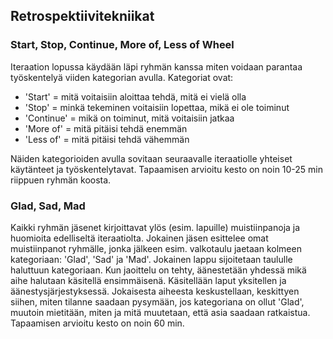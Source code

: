 ## Retrospektiivitekniikat

### Start, Stop, Continue, More of, Less of Wheel

Iteraation lopussa käydään läpi ryhmän kanssa miten voidaan parantaa työskentelyä viiden kategorian avulla. 
Kategoriat ovat:
- 'Start' = mitä voitaisiin aloittaa tehdä, mitä ei vielä olla
- 'Stop' = minkä tekeminen voitaisiin lopettaa, mikä ei ole toiminut
- 'Continue' = mikä on toiminut, mitä voitaisiin jatkaa
- 'More of' = mitä pitäisi tehdä enemmän
- 'Less of' = mitä pitäisi tehdä vähemmän

Näiden kategorioiden avulla sovitaan seuraavalle iteraatiolle yhteiset käytänteet ja työskentelytavat.
Tapaamisen arvioitu kesto on noin 10-25 min riippuen ryhmän koosta.


### Glad, Sad, Mad

Kaikki ryhmän jäsenet kirjoittavat ylös (esim. lapuille) muistiinpanoja ja huomioita edelliseltä iteraatiolta. Jokainen jäsen esittelee omat muistiinpanot ryhmälle, jonka jälkeen esim. valkotaulu jaetaan kolmeen kategoriaan: 'Glad', 'Sad' ja 'Mad'. Jokainen lappu sijoitetaan taululle haluttuun kategoriaan. 
Kun jaoittelu on tehty, äänestetään yhdessä mikä aihe halutaan käsitellä ensimmäisenä. Käsitellään laput yksitellen ja äänestysjärjestyksessä. Jokaisesta aiheesta keskustellaan, keskittyen siihen, miten tilanne saadaan pysymään, jos kategoriana on ollut 'Glad', muutoin mietitään, miten ja mitä muutetaan, että asia saadaan ratkaistua.
Tapaamisen arvioitu kesto on noin 60 min.
